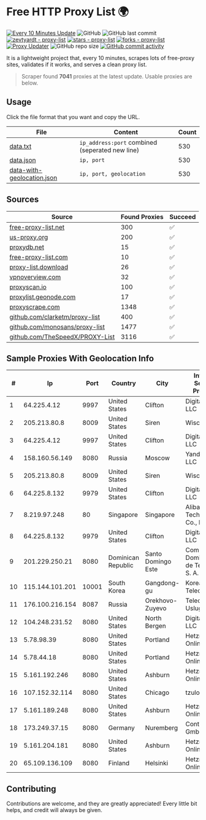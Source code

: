 
# Free HTTP Proxy List 🌍

[![Every 10 Minutes Update](https://github.com/mertguvencli/http-proxy-list/actions/workflows/main.yml/badge.svg?branch=main)](https://github.com/mertguvencli/http-proxy-list/actions/workflows/main.yml)
![GitHub](https://img.shields.io/github/license/mertguvencli/http-proxy-list)
![GitHub last commit](https://img.shields.io/github/last-commit/mertguvencli/http-proxy-list)
[![zevtyardt - proxy-list](https://img.shields.io/static/v1?label=zevtyardt&message=proxy-list&color=blue&logo=github)](https://github.com/zevtyardt/proxy-list "Go to GitHub repo")
[![stars - proxy-list](https://img.shields.io/github/stars/zevtyardt/proxy-list?style=social)](https://github.com/zevtyardt/proxy-list)
[![forks - proxy-list](https://img.shields.io/github/forks/zevtyardt/proxy-list?style=social)](https://github.com/zevtyardt/proxy-list)
[![Proxy Updater](https://github.com/zevtyardt/proxy-list/workflows/Proxy%20Updater/badge.svg)](https://github.com/zevtyardt/proxy-list/actions?query=workflow:"Proxy+Updater")
![GitHub repo size](https://img.shields.io/github/repo-size/zevtyardt/proxy-list)
[![GitHub commit activity](https://img.shields.io/github/commit-activity/m/zevtyardt/proxy-list?logo=commits)](https://github.com/zevtyardt/proxy-list/commits/main)

It is a lightweight project that, every 10 minutes, scrapes lots of free-proxy sites, validates if it works, and serves a clean proxy list.

> Scraper found **7041** proxies at the latest update. Usable proxies are below.

## Usage

Click the file format that you want and copy the URL.

|File|Content|Count|
|----|-------|-----|
|[data.txt](https://raw.githubusercontent.com/mertguvencli/http-proxy-list/main/proxy-list/data.txt)|`ip_address:port` combined (seperated new line)|530|
|[data.json](https://raw.githubusercontent.com/mertguvencli/http-proxy-list/main/proxy-list/data.json)|`ip, port`|530|
|[data-with-geolocation.json](https://raw.githubusercontent.com/mertguvencli/http-proxy-list/main/proxy-list/data-with-geolocation.json)|`ip, port, geolocation`|530|

## Sources

|Source|Found Proxies|Succeed|
|------|-------------|-------|
|[free-proxy-list.net](https://free-proxy-list.net)|300|✅|
|[us-proxy.org](https://www.us-proxy.org)|200|✅|
|[proxydb.net](http://proxydb.net)|15|✅|
|[free-proxy-list.com](https://free-proxy-list.com/?page=&port=&type%5B%5D=http&type%5B%5D=https&up_time=0&search=Search)|10|✅|
|[proxy-list.download](https://www.proxy-list.download/HTTP)|26|✅|
|[vpnoverview.com](https://vpnoverview.com/privacy/anonymous-browsing/free-proxy-servers)|32|✅|
|[proxyscan.io](https://www.proxyscan.io)|100|✅|
|[proxylist.geonode.com](https://proxylist.geonode.com/api/proxy-list?limit=300&page=1&sort_by=lastChecked&sort_type=desc&protocols=http,https)|17|✅|
|[proxyscrape.com](https://api.proxyscrape.com/v2/?request=displayproxies&protocol=http&timeout=10000&country=all&ssl=all&anonymity=all)|1348|✅|
|[github.com/clarketm/proxy-list](https://raw.githubusercontent.com/clarketm/proxy-list/master/proxy-list-raw.txt)|400|✅|
|[github.com/monosans/proxy-list](https://raw.githubusercontent.com/monosans/proxy-list/main/proxies/http.txt)|1477|✅|
|[github.com/TheSpeedX/PROXY-List](https://raw.githubusercontent.com/TheSpeedX/PROXY-List/master/http.txt)|3116|✅|


## Sample Proxies With Geolocation Info

|#|Ip|Port|Country|City|Internet Service Provider|
|-|--|----|-------|----|-------------------------|
|1|64.225.4.12|9997|United States|Clifton|DigitalOcean, LLC|
|2|205.213.80.8|8009|United States|Siren|WiscNet|
|3|64.225.4.12|9997|United States|Clifton|DigitalOcean, LLC|
|4|158.160.56.149|8080|Russia|Moscow|Yandex.Cloud LLC|
|5|205.213.80.8|8009|United States|Siren|WiscNet|
|6|64.225.8.132|9979|United States|Clifton|DigitalOcean, LLC|
|7|8.219.97.248|80|Singapore|Singapore|Alibaba (US) Technology Co., Ltd.|
|8|64.225.8.132|9979|United States|Clifton|DigitalOcean, LLC|
|9|201.229.250.21|8080|Dominican Republic|Santo Domingo Este|Compañía Dominicana de Teléfonos S. A.|
|10|115.144.101.201|10001|South Korea|Gangdong-gu|Korea Telecom|
|11|176.100.216.154|8087|Russia|Orekhovo-Zuyevo|Telecom-Uslugi|
|12|104.248.231.52|8080|United States|North Bergen|DigitalOcean, LLC|
|13|5.78.98.39|8080|United States|Portland|Hetzner Online GmbH|
|14|5.78.44.18|8080|United States|Portland|Hetzner Online GmbH|
|15|5.161.192.246|8080|United States|Ashburn|Hetzner Online GmbH|
|16|107.152.32.114|8080|United States|Chicago|tzulo, inc.|
|17|5.161.189.248|8080|United States|Ashburn|Hetzner Online GmbH|
|18|173.249.37.15|8080|Germany|Nuremberg|Contabo GmbH|
|19|5.161.204.181|8080|United States|Ashburn|Hetzner Online GmbH|
|20|65.109.136.109|8080|Finland|Helsinki|Hetzner Online GmbH|



## Contributing

Contributions are welcome, and they are greatly appreciated! Every
little bit helps, and credit will always be given.

